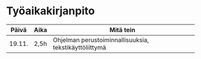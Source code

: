 # Työaikakirjanpito

Päivä | Aika | Mitä tein 
------------ | ------------- | -------------
19.11. | 2,5h | Ohjelman perustoiminnallisuuksia, tekstikäyttöliittymä

